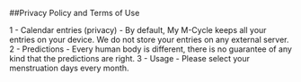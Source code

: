##Privacy Policy and Terms of Use

1 - Calendar entries (privacy) - By default, My M-Cycle keeps all your entries on your device. We do not store your entries on any external server.
2 - Predictions - Every human body is different, there is no guarantee of any kind that the predictions are right.
3 - Usage - Please select your menstruation days every month.


